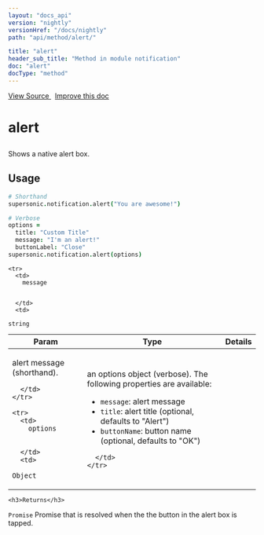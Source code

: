 ```yaml
---
layout: "docs_api"
version: "nightly"
versionHref: "/docs/nightly"
path: "api/method/alert/"

title: "alert"
header_sub_title: "Method in module notification"
doc: "alert"
docType: "method"
---
```


<div class="improve-docs">
  <a href='http://github.com/driftyco/ionic/tree/master/dist/supersonic.js#L8930'>
    View Source
  </a>
  &nbsp;
  <a href='http://github.com/driftyco/ionic/edit/master/dist/supersonic.js#L8930'>
    Improve this doc
  </a>
</div>




<h1 class="api-title">

  alert



</h1>





Shows a native alert box.









## Usage
```coffeescript
# Shorthand
supersonic.notification.alert("You are awesome!")

# Verbose
options =
  title: "Custom Title"
  message: "I'm an alert!"
  buttonLabel: "Close"
supersonic.notification.alert(options)
```


  
    

    
<table class="table" style="margin:0;">
  <thead>
    <tr>
      <th>Param</th>
      <th>Type</th>
      <th>Details</th>
    </tr>
  </thead>
  <tbody>
    
    <tr>
      <td>
        message
        
        
      </td>
      <td>
        
  <code>string</code>
      </td>
      <td>
        <p>alert message (shorthand).</p>

        
      </td>
    </tr>
    
    <tr>
      <td>
        options
        
        
      </td>
      <td>
        
  <code>Object</code>
      </td>
      <td>
        <p>an options object (verbose). The following properties are available:</p>
<ul>
<li><code>message</code>: alert message</li>
<li><code>title</code>: alert title (optional, defaults to &quot;Alert&quot;)</li>
<li><code>buttonName</code>: button name (optional, defaults to &quot;OK&quot;)</li>
</ul>

        
      </td>
    </tr>
    
  </tbody>
</table>

    

    <h3>Returns</h3>

  <code>Promise</code> Promise that is resolved when the the button in the alert box is tapped.


  
  
  







  






